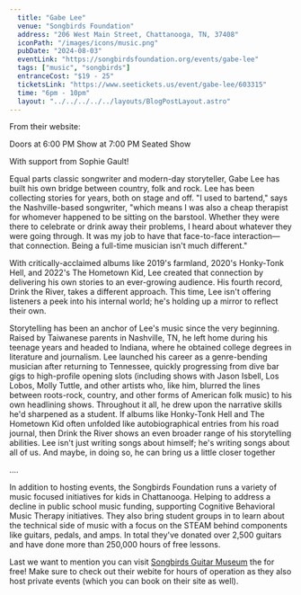 ```yaml
---
  title: "Gabe Lee"
  venue: "Songbirds Foundation"
  address: "206 West Main Street, Chattanooga, TN, 37408"
  iconPath: "/images/icons/music.png"
  pubDate: "2024-08-03"
  eventLink: "https://songbirdsfoundation.org/events/gabe-lee"
  tags: ["music", "songbirds"]
  entranceCost: "$19 - 25"
  ticketsLink: "https://www.seetickets.us/event/gabe-lee/603315"
  time: "6pm - 10pm"
  layout: "../../../../../layouts/BlogPostLayout.astro"
---
```


From their website:

Doors at 6:00 PM
Show at 7:00 PM
Seated Show

With support from Sophie Gault!

Equal parts classic songwriter and modern-day storyteller, Gabe Lee has built his own bridge between country, folk and rock. Lee has been collecting stories for years, both on stage and off. "I used to bartend," says the Nashville-based songwriter, "which means I was also a cheap therapist for whomever happened to be sitting on the barstool. Whether they were there to celebrate or drink away their problems, I heard about whatever they were going through. It was my job to have that face-to-face interaction—that connection. Being a full-time musician isn't much different."

With critically-acclaimed albums like 2019's farmland, 2020's Honky-Tonk Hell, and 2022's The Hometown Kid, Lee created that connection by delivering his own stories to an ever-growing audience. His fourth record, Drink the River, takes a different approach. This time, Lee isn't offering listeners a peek into his internal world; he's holding up a mirror to reflect their own.

Storytelling has been an anchor of Lee's music since the very beginning. Raised by Taiwanese parents in Nashville, TN, he left home during his teenage years and headed to Indiana, where he obtained college degrees in literature and journalism. Lee launched his career as a genre-bending musician after returning to Tennessee, quickly progressing from dive bar gigs to high-profile opening slots (including shows with Jason Isbell, Los Lobos, Molly Tuttle, and other artists who, like him, blurred the lines between roots-rock, country, and other forms of American folk music) to his own headlining shows. Throughout it all, he drew upon the narrative skills he'd sharpened as a student. If albums like Honky-Tonk Hell and The Hometown Kid often unfolded like autobiographical entries from his road journal, then Drink the River shows an even broader range of his storytelling abilities. Lee isn't just writing songs about himself; he's writing songs about all of us. And maybe, in doing so, he can bring us a little closer together

....

In addition to hosting events, the Songbirds Foundation runs a variety of music focused initiatives for kids in Chattanooga. Helping to address a decline in public school music funding, supporting Cognitive Behavioral Music Therapy initiatives. They also bring student groups in to learn about the technical side of music with a focus on the STEAM behind components like guitars, pedals, and amps. In total they've donated over 2,500 guitars and have done more than 250,000 hours of free lessons. 

Last we want to mention you can visit <a href="https://songbirdsfoundation.org/museum/" target="_blank">Songbirds Guitar Museum</a> the for free! Make sure to check out their webite for hours of operation as they also host private events (which you can book on their site as well).